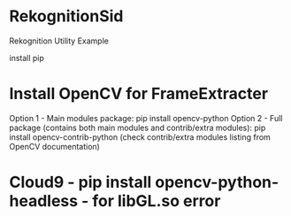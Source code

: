 # RekognitionSid
Rekognition Utility Example

install pip
# Install OpenCV for FrameExtracter
Option 1 - Main modules package: pip install opencv-python
Option 2 - Full package (contains both main modules and contrib/extra modules): pip install opencv-contrib-python (check contrib/extra modules listing from OpenCV documentation)

# Cloud9 - pip install opencv-python-headless - for libGL.so error